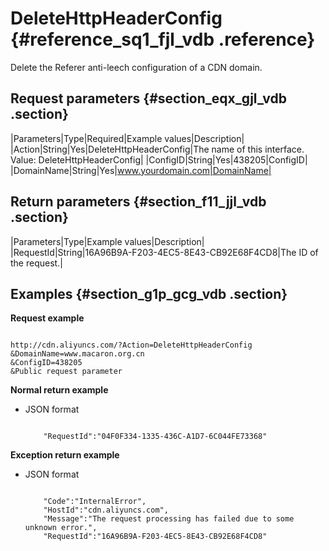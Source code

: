 # DeleteHttpHeaderConfig {#reference_sq1_fjl_vdb .reference}

Delete the Referer anti-leech configuration of a CDN domain.

## Request parameters {#section_eqx_gjl_vdb .section}

|Parameters|Type|Required|Example values|Description|
|Action|String|Yes|DeleteHttpHeaderConfig|The name of this interface. Value: DeleteHttpHeaderConfig|
|ConfigID|String|Yes|438205|ConfigID|
|DomainName|String|Yes|www.yourdomain.com|DomainName|

## Return parameters {#section_f11_jjl_vdb .section}

|Parameters|Type|Example values|Description|
|RequestId|String|16A96B9A-F203-4EC5-8E43-CB92E68F4CD8|The ID of the request.|

## Examples {#section_g1p_gcg_vdb .section}

**Request example**

```

http://cdn.aliyuncs.com/?Action=DeleteHttpHeaderConfig
&DomainName=www.macaron.org.cn
&ConfigID=438205
&Public request parameter
```

**Normal return example**

-   JSON format

    ```
    
        "RequestId":"04F0F334-1335-436C-A1D7-6C044FE73368"
    
    ```


**Exception return example**

-   JSON format

    ```
    
        "Code":"InternalError",
        "HostId":"cdn.aliyuncs.com",
        "Message":"The request processing has failed due to some unknown error.",
        "RequestId":"16A96B9A-F203-4EC5-8E43-CB92E68F4CD8"
    
    ```


